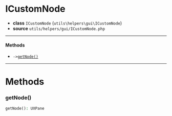 # ICustomNode

- **class** `ICustomNode` (`utils\helpers\gui\ICustomNode`)
- **source** `utils/helpers/gui/ICustomNode.php`

---

#### Methods

- `->`[`getNode()`](#method-getnode)

---
# Methods

<a name="method-getnode"></a>

### getNode()
```php
getNode(): UXPane
```